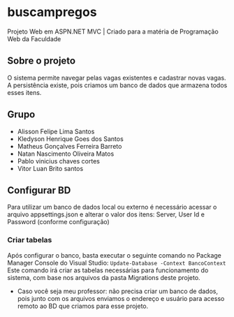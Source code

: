 # buscampregos
Projeto Web em ASPN.NET MVC | Criado para a matéria de Programação Web da Faculdade

## Sobre o projeto
O sistema permite navegar pelas vagas existentes e cadastrar novas vagas. A persistência existe, pois criamos um banco de dados que armazena todos esses itens.

## Grupo
- Alisson Felipe Lima Santos 
- Kledyson Henrique Goes dos Santos
- Matheus Gonçalves Ferreira Barreto 
- Natan Nascimento Oliveira Matos
- Pablo vinicius chaves cortes
- Vitor Luan Brito santos

## Configurar BD
Para utilizar um banco de dados local ou externo é necessário acessar o arquivo appsettings.json e alterar o valor dos itens:
Server, User Id e Password (conforme configuração)

### Criar tabelas
Após configurar o banco, basta executar o seguinte comando no Package Manager Console do Visual Studio:
`Update-Database -Context BancoContext`
Este comando irá criar as tabelas necessárias para funcionamento do sistema, com base nos arquivos da pasta Migrations deste projeto.

* Caso você seja meu professor: não precisa criar um banco de dados, pois junto com os arquivos enviamos o endereço e usuário para acesso remoto ao BD que criamos para esse projeto.